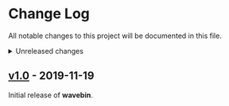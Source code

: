 # Change Log
All notable changes to this project will be documented in this file.

<details>
<summary>Unreleased changes</summary>

### Added
  - 

### Changed
  - Disable Y axis zooming by default

### Fixed
  - 
</details>


## [v1.0](https://github.com/sam210723/wavebin/releases/tag/v1.0) - 2019-11-19
Initial release of **wavebin**.
